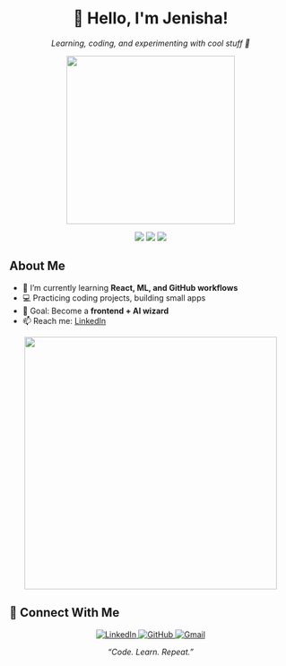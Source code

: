 <!-- HEADER -->
<h1 align="center">👋 Hello, I'm Jenisha!</h1>
<p align="center">
  <i>Learning, coding, and experimenting with cool stuff 🚀</i>
</p>

<!-- GIF ANIMATION -->
<p align="center">
  <img src="https://media.giphy.com/media/3o7aD2saalBwwftBIY/giphy.gif" width="300"/>
</p>

<!-- BADGES -->
<p align="center">
  <img src="https://img.shields.io/badge/Code-Python-blue?style=for-the-badge&logo=python"/>
  <img src="https://img.shields.io/badge/Code-JavaScript-yellow?style=for-the-badge&logo=javascript"/>
  <img src="https://img.shields.io/badge/Status-Practicing-brightgreen?style=for-the-badge"/>
</p>

<!-- ABOUT ME -->
## About Me
- 🌱 I’m currently learning **React, ML, and GitHub workflows**
- 💻 Practicing coding projects, building small apps
- 🎯 Goal: Become a **frontend + AI wizard**
- 📫 Reach me: [LinkedIn](https://www.linkedin.com)

<!-- STATS -->
<p align="center">
  <img src="https://github-readme-stats.vercel.app/api?username=jenisha35&show_icons=true&theme=radical" width="450"/>
</p>

<!-- CONNECT WITH ME -->
## 📩 Connect With Me  

<p align="center">
  <a href="https://www.linkedin.com/in/jenisha-s-486b22335/">
    <img src="https://img.shields.io/badge/LinkedIn-Connect-blue?style=for-the-badge&logo=linkedin&logoColor=white" alt="LinkedIn"/>
  </a>
  <a href="https://github.com/jenisha35">
    <img src="https://img.shields.io/badge/GitHub-Follow-black?style=for-the-badge&logo=github" alt="GitHub"/>
  </a>
  <a href="mailto:jenisha.9530@gmail.com">
    <img src="https://img.shields.io/badge/Gmail-Contact-red?style=for-the-badge&logo=gmail&logoColor=white" alt="Gmail"/>
  </a>
</p>

<!-- FOOTER -->
<p align="center">
  <i>“Code. Learn. Repeat.”</i>
</p>
